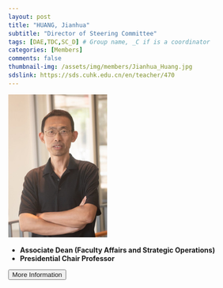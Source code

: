 ```yaml
---
layout: post
title: "HUANG, Jianhua"
subtitle: "Director of Steering Committee"
tags: [DAE,TDC,SC_D] # Group name, _C if is a coordinator
categories: [Members]
comments: false
thumbnail-img: /assets/img/members/Jianhua_Huang.jpg
sdslink: https://sds.cuhk.edu.cn/en/teacher/470
---
```


<!-- photo -->
<!-- size: 200px width use html-->
<img
    src="../../assets/img/members/Jianhua_Huang.jpg"
    alt="Jianhua Huang"
    style="width: 200px; align: left;"
/>

<!-- bio -->
- **Associate Dean (Faculty Affairs and Strategic Operations)**
- **Presidential Chair Professor**

<p>
    <button class="button">
    <a
        href="https://sds.cuhk.edu.cn/en/teacher/470"
        style="text-decoration: none"
        >More Information</a
    >
    </button>
</p>